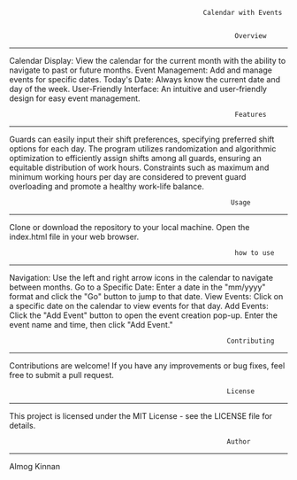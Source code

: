 
                                                     Calendar with Events


                                                             Overview
                                                             
_____________________________________________________________________________________________________________________________

Calendar Display: View the calendar for the current month with the ability to navigate to past or future months.
Event Management: Add and manage events for specific dates.
Today's Date: Always know the current date and day of the week.
User-Friendly Interface: An intuitive and user-friendly design for easy event management.

                                                             Features
                                                             
_____________________________________________________________________________________________________________________________

Guards can easily input their shift preferences, specifying preferred shift options for each day.
The program utilizes randomization and algorithmic optimization to efficiently assign shifts among all guards, ensuring an equitable distribution of work hours.
Constraints such as maximum and minimum working hours per day are considered to prevent guard overloading and promote a healthy work-life balance.

                                                            Usage
                                                            
_____________________________________________________________________________________________________________________________

Clone or download the repository to your local machine.
Open the index.html file in your web browser.

                                                             how to use
                                                             
_____________________________________________________________________________________________________________________________

Navigation: Use the left and right arrow icons in the calendar to navigate between months.
Go to a Specific Date: Enter a date in the "mm/yyyy" format and click the "Go" button to jump to that date.
View Events: Click on a specific date on the calendar to view events for that day.
Add Events: Click the "Add Event" button to open the event creation pop-up. Enter the event name and time, then click "Add Event."

                                                           Contributing
                                                           
_____________________________________________________________________________________________________________________________

Contributions are welcome! If you have any improvements or bug fixes, feel free to submit a pull request.

                                                           License
                                                           
_____________________________________________________________________________________________________________________________


This project is licensed under the MIT License - see the LICENSE file for details.


                                                           Author
_____________________________________________________________________________________________________________________________

Almog Kinnan 
 
 
